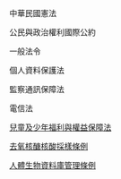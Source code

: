
中華民國憲法

公民與政治權利國際公約

一般法令

個人資料保護法

監察通訊保障法

電信法

[兒童及少年福利與權益保障法](http://law.moj.gov.tw/LawClass/LawAll.aspx?PCode=D0050001)

[去氧核醣核酸採樣條例](http://law.moj.gov.tw/LawClass/LawAll_print.aspx?PCode=D0080186)

[人體生物資料庫管理條例](http://law.moj.gov.tw/LawClass/LawAllIf.aspx?PCode=L0020164)

